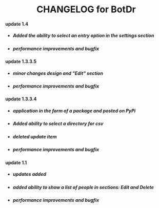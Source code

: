 # <center> CHANGELOG for BotDr </center>


#### update 1.4
* ##### Added the ability to select an entry option in the settings section
* ##### performance improvements and bugfix

#### update 1.3.3.5
* ##### minor changes design and "Edit" section
* ##### performance improvements and bugfix

#### update 1.3.3.4
* ##### application in the form of a package and posted on PyPi
* ##### Added ability to select a directory for csv
* ##### deleted update item
* ##### performance improvements and bugfix

#### update 1.1
* ##### updates added
* ##### added ability to show a list of people in sections: Edit and Delete
* ##### performance improvements and bugfix
